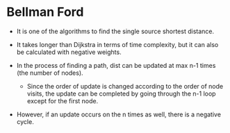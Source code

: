 # Bellman Ford



* It is one of the algorithms to find the single source shortest distance.
* It takes longer than Dijkstra in terms of time complexity, but it can also be calculated with negative weights.



* In the process of finding a path, dist can be updated at max n-1 times (the number of nodes).
  * Since the order of update is changed according to the order of node visits, the update can be completed by going through the n-1 loop except for the first node.
* However, if an update occurs on the n times as well, there is a negative cycle.

